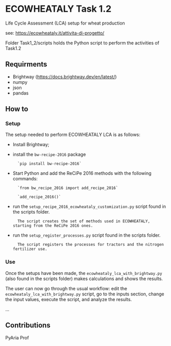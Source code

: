 # ECOWHEATALY Task 1.2

Life Cycle Assessment (LCA) setup for wheat production

see: https://ecowheataly.it/attivita-di-progetto/

Folder Task1_2/scripts holds the Python script to perform the activities of Task1.2

## Requirments

- Brightway (https://docs.brightway.dev/en/latest/)
- numpy
- json
- pandas

## How to

### Setup

The setup needed to perform ECOWHEATALY LCA is as follows:

- Install Brightway;
- install the `bw-recipe-2016` package

		`pip install bw-recipe-2016`

- Start Python and add the ReCiPe 2016 methods with the following commands:

		`from bw_recipe_2016 import add_recipe_2016`
		
		`add_recipe_2016()`
- run the `setup_recipe_2016_ecowheataly_customization.py` script found in the scripts folder.

		The script creates the set of methods used in ECOWHEATALY, starting from the ReCiPe 2016 ones.
- run the `setup_register_processes.py` script found in the scripts folder.

		The script registers the processes for tractors and the nitrogen fertilizer use.


### Use

Once the setups have been made, the `ecowheataly_lca_with_brightway.py` (also found in the scripts folder) makes calculations and shows the results.

The user can now go through the usual workflow: edit the `ecowheataly_lca_with_brightway.py` script, go to the inputs section, change the input values, execute the script, and analyze the results.


...
## Contributions

PyAria
Prof
